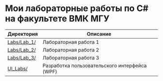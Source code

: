 # Мои лабораторные работы по C# на факультете ВМК МГУ

Директория                | Описание
--------------------------|----------------------
[Labs/Lab_1/](https://github.com/ArtemVeshkin/CMC_C-Sharp_Labs/tree/main/Labs/Lab_1) | Лабораторная работа 1
[Labs/Lab_2/](https://github.com/ArtemVeshkin/CMC_C-Sharp_Labs/tree/main/Labs/Lab_2) | Лабораторная работа 2
[Labs/Lab_3/](https://github.com/ArtemVeshkin/CMC_C-Sharp_Labs/tree/main/Labs/Lab_3) | Лабораторная работа 3
[UI_Labs/](https://github.com/ArtemVeshkin/CMC_C-Sharp_Labs/tree/main/UI_Labs)    | Разработка пользовательского интерфейса (WPF)
